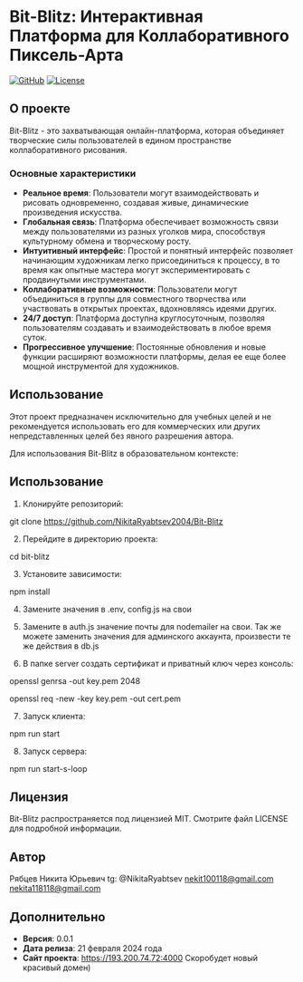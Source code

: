# Bit-Blitz: Интерактивная Платформа для Коллаборативного Пиксель-Арта

[![GitHub](https://img.shields.io/badge/GitHub-Link-blue.svg)](https://github.com/ryabcev-nikit/bit-blitz)
[![License](https://img.shields.io/badge/License-MIT-yellow.svg)](LICENSE.md)

## О проекте

Bit-Blitz - это захватывающая онлайн-платформа, которая объединяет творческие силы пользователей в едином пространстве коллаборативного рисования. 

### Основные характеристики

- **Реальное время**: Пользователи могут взаимодействовать и рисовать одновременно, создавая живые, динамические произведения искусства.
- **Глобальная связь**: Платформа обеспечивает возможность связи между пользователями из разных уголков мира, способствуя культурному обмена и творческому росту.
- **Интуитивный интерфейс**: Простой и понятный интерфейс позволяет начинающим художникам легко присоединиться к процессу, в то время как опытные мастера могут экспериментировать с продвинутыми инструментами.
- **Коллаборативные возможности**: Пользователи могут объединиться в группы для совместного творчества или участвовать в открытых проектах, вдохновляясь идеями других.
- **24/7 доступ**: Платформа доступна круглосуточным, позволяя пользователям создавать и взаимодействовать в любое время суток.
- **Прогрессивное улучшение**: Постоянные обновления и новые функции расширяют возможности платформы, делая ее еще более мощной инструментой для художников.

## Использование

Этот проект предназначен исключительно для учебных целей и не рекомендуется использовать его для коммерческих или других непредставленных целей без явного разрешения автора.

Для использования Bit-Blitz в образовательном контексте:

## Использование

1. Клонируйте репозиторий:

git clone https://github.com/NikitaRyabtsev2004/Bit-Blitz

2. Перейдите в директорию проекта:

cd bit-blitz

3. Установите зависимости:

npm install

4. Замените значения в .env, config.js на свои

5. Замените в auth.js значение почты для nodemailer на свои. Так же можете заменить значения для админского аккаунта, произвести те же действия в db.js

6. В папке server создать сертификат и приватный ключ через консоль:

openssl genrsa -out key.pem 2048

openssl req -new -key key.pem -out cert.pem

7. Запуск клиента:

npm run start

8. Запуск сервера:

npm run start-s-loop

## Лицензия

Bit-Blitz распространяется под лицензией MIT. Смотрите файл LICENSE для подробной информации.

## Автор

Рябцев Никита Юрьевич
tg: @NikitaRyabtsev
nekit100118@gmail.com
nekita118118@gmail.com

## Дополнительно

- **Версия**: 0.0.1
- **Дата релиза**: 21 февраля 2024 года
- **Сайт проекта**: https://193.200.74.72:4000 Скоробудет новый красивый домен)
